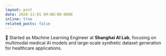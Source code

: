 ```yaml
---
layout: post
date: 2024-11-01 09:00:00-0000
inline: true
related_posts: false
---
```


🚀 Started as Machine Learning Engineer at **Shanghai AI Lab**, focusing on multimodal medical AI models and large-scale synthetic dataset generation for healthcare applications.
